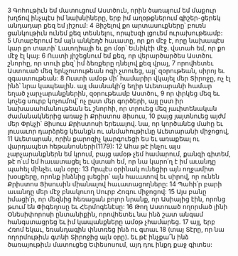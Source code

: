 3 Գոհութիւն եմ մատուցում Աստծուն, որին ծառայում եմ մաքուր խղճով ինչպէս իմ նախնիները, երբ իմ աղօթքներում գիշեր-ցերեկ անդադար քեզ եմ յիշում: 4 Յիշելով քո արտասուքները՝ բուռն ցանկութիւն ունեմ քեզ տեսնելու, որպէսզի լցուեմ ուրախութեամբ: 5 Մտաբերում եմ այն անկեղծ հաւատը, որ քո մէջ է, որը նախապէս կար քո տատի՝ Լաւոդիայի եւ քո մօր՝ Եւնիկէի մէջ. վստահ եմ, որ քո մէջ էլ կայ: 6 Ուստի յիշեցնում եմ քեզ, որ վերարծարծես Աստծու շնորհը, որ տուի քեզ՝ իմ ձեռքերը դնելով քեզ վրայ, 7 որովհետեւ Աստուած մեզ երկչոտութեան ոգի չտուեց, այլ՝ զօրութեան, սիրոյ եւ զգաստութեան: 8 Ուստի ամօթ մի՛ համարիր վկայել մեր Տիրոջը, ոչ էլ ինձ՝ նրա կապեալին. այլ մասնակի՛ց եղիր Աւետարանի համար եղած չարչարանքներին, զօրութեամբ Աստծու, 9 որ փրկեց մեզ եւ կոչեց սուրբ կոչումով՝ ոչ ըստ մեր գործերի, այլ ըստ իր նախասահմանութեան եւ շնորհի, որ տրուեց մեզ յաւիտենական ժամանակներից առաջ ի Քրիստոս Յիսուս, 10 բայց յայտնուեց այժմ մեր Փրկչի՝ Յիսուս Քրիստոսի երեւալով. նա, որ կործանեց մահը եւ լուսաւոր դարձրեց կեանքն ու անմահութիւնը Աւետարանի միջոցով, 11 Աւետարան, որին քարոզիչ կարգուեցի ես եւ առաքեալ ու վարդապետ հեթանոսների(1179): 12 Ահա թէ ինչու այս չարչարանքներն եմ կրում, բայց ամօթ չեմ համարում, քանզի գիտեմ, թէ ո՛ւմ եմ հաւատացել եւ վստահ եմ, որ նա կարո՛ղ է իմ աւանդը պահել մինչեւ այն օրը: 13 Որպէս օրինակ ունեցիր այն ողջամիտ խօսքերը, որոնք ինձնից լսեցիր՝ այն հաւատով եւ սիրով, որ ունեն Քրիստոս Յիսուսին միանալով հաւատացողները: 14 Պահի՛ր բարի աւանդը մեր մէջ բնակուող Սուրբ Հոգու միջոցով:
15 Այս բանը իմացի՛ր, որ մեզնից հեռացան բոլոր նրանք, որ Ասիայից էին, որոնց թւում են Փիգեղոսը եւ Հերմոգենէսը: 16 Թող Աստուած ողորմած լինի Օնեսիփորոսի ընտանիքին, որովհետեւ նա ինձ շատ անգամ հանգստացրեց եւ իմ կապանքները ամօթ չհամարեց. 17 այլ, երբ Հռոմ եկաւ, եռանդագին փնտռեց ինձ ու գտաւ 18 (տայ Տէրը, որ նա ողորմութիւն գտնի Տիրոջից այն օրը). եւ թէ ինչքա՜ն ինձ ծառայութիւն մատուցեց Եփեսոսում, այդ դու ինքդ քաջ գիտես:
